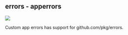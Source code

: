 ## errors - apperrors

[![](http://img.shields.io/badge/godoc-reference-5272B4.svg)](https://godoc.org/github.com/manigandand/adk/errors)

Custom app errors has support for github.com/pkg/errors.
